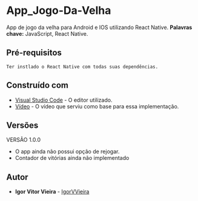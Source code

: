 # App_Jogo-Da-Velha
App de jogo da velha para Android e IOS utilizando React Native.
**Palavras chave:** JavaScript, React Native.

## Pré-requisitos
```
Ter instlado o React Native com todas suas dependências.
```

## Construído com
* [Visual Studio Code](https://code.visualstudio.com/) - O editor utilizado.
* [Vídeo](https://www.youtube.com/watch?v=8pDQ13MQQZo) - O vídeo que serviu como base para essa implementação.


## Versões
VERSÃO 1.0.0
* O app ainda não possui opção de rejogar.
* Contador de vitórias ainda não implementado

## Autor
* **Igor Vitor Vieira** - [IgorVVieira](https://github.com/IgorVViera)
